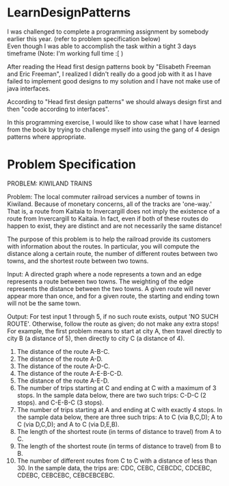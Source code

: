 LearnDesignPatterns
===================

I was challenged to complete a programming assignment by somebody earlier this year. (refer to problem specification below)<br>
Even though I was able to accomplish the task within a tight 3 days timeframe (Note: I'm working full time :[  )<br>

After reading the Head first design patterns book by "Elisabeth Freeman and Eric Freeman", I realized I didn't really do a good job with it as I have failed to implement good designs to my solution and I have not make use of java interfaces.<br>

According to "Head first design patterns" we should always design first and then "code according to interfaces".<br>

In this programming exercise, I would like to show case what I have learned from the book by trying to challenge myself into using the gang of 4 design patterns where appropriate.
<br>

Problem Specification
======================

 PROBLEM: KIWILAND TRAINS

 Problem: The local commuter railroad services a number of towns in Kiwiland. Because of monetary concerns, all of the tracks are 'one-way.'
 That is, a route from Kaitaia to Invercargill does not imply the existence of a route from Invercargill to Kaitaia. In fact, even if both of these routes do happen to exist, they are distinct and are not necessarily the same distance!

 The purpose of this problem is to help the railroad provide its
 customers with information about the routes. In particular, you will compute the distance along a certain route, the number of different routes between two towns, and the shortest route between two towns.

 Input: A directed graph where a node represents a town and an edge
 represents a route between two towns. The weighting of the edge represents the distance between the two towns. A given route will never appear more than once, and for a given route, the starting and ending town will not be the same town.

 Output: For test input 1 through 5, if no such route exists, output
 'NO SUCH ROUTE'. Otherwise, follow the route as given; do not make any extra stops! For example, the first problem means to start at city A, then travel directly to city B (a distance of 5), then directly to city C (a distance of 4).

 1. The distance of the route A-B-C.
 2. The distance of the route A-D.
 3. The distance of the route A-D-C.
 4. The distance of the route A-E-B-C-D.
 5. The distance of the route A-E-D.
 6. The number of trips starting at C and ending at C with a maximum of 3 stops. In the sample data below, there are two such trips: C-D-C (2 stops). and C-E-B-C (3 stops).
 7. The number of trips starting at A and ending at C with exactly 4 stops.
 In the sample data below, there are three such trips: A to C (via B,C,D); A to C (via D,C,D); and A to C (via D,E,B).
 8. The length of the shortest route (in terms of distance to travel) from A to C.
 9. The length of the shortest route (in terms of distance to travel) from B to B.
 10. The number of different routes from C to C with a distance of less than 30. In the sample data, the trips are: CDC, CEBC, CEBCDC, CDCEBC, CDEBC, CEBCEBC, CEBCEBCEBC.

